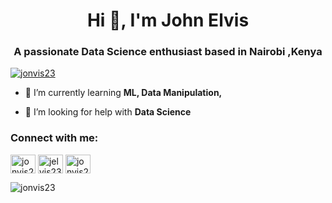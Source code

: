 <h1 align="center">Hi 👋, I'm John Elvis</h1>
<h3 align="center">A passionate Data Science enthusiast based in Nairobi ,Kenya</h3>

<p align="left"> <a href="https://twitter.com/jonvis23" target="blank"><img src="https://img.shields.io/twitter/follow/jonvis23?logo=twitter&style=for-the-badge" alt="jonvis23" /></a> </p>

- 🌱 I’m currently learning **ML, Data Manipulation,**

- 🤝 I’m looking for help with **Data Science**

<h3 align="left">Connect with me:</h3>
<p align="left">
<a href="https://twitter.com/jonvis23" target="blank"><img align="center" src="https://raw.githubusercontent.com/rahuldkjain/github-profile-readme-generator/master/src/images/icons/Social/twitter.svg" alt="jonvis23" height="30" width="40" /></a>
<a href="https://linkedin.com/in/jelvis23" target="blank"><img align="center" src="https://raw.githubusercontent.com/rahuldkjain/github-profile-readme-generator/master/src/images/icons/Social/linked-in-alt.svg" alt="jelvis23" height="30" width="40" /></a>
<a href="https://kaggle.com/jonvis23" target="blank"><img align="center" src="https://raw.githubusercontent.com/rahuldkjain/github-profile-readme-generator/master/src/images/icons/Social/kaggle.svg" alt="jonvis23" height="30" width="40" /></a>
</p>

<p><img align="center" src="https://github-readme-streak-stats.herokuapp.com/?user=jonvis23&" alt="jonvis23" /></p>

<!---
jonvis23/jonvis23 is a ✨ special ✨ repository because its `README.md` (this file) appears on your GitHub profile.
You can click the Preview link to take a look at your changes.
--->
